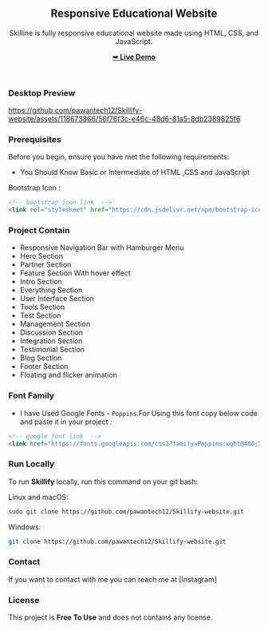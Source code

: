 <div align="center">
  
  <br />

  <h2 align="center">Responsive Educational Website</h2>

  Skilline is fully responsive educational website made using HTML, CSS, and JavaScript.

  <a href="https://pawantech12.github.io/skilline-website/"><strong>➥ Live Demo</strong></a>

</div>

<br />

### Desktop Preview

https://github.com/pawantech12/Skillify-website/assets/118673866/56f76f3c-e46c-48d6-81a5-8db2389825f6


### Prerequisites

Before you begin, ensure you have met the following requirements:

* You Should Know Basic or Intermediate of HTML ,CSS and JavaScript

Bootstrap Icon :
```html
<!-- bootstrap icon link  -->
<link rel="stylesheet" href="https://cdn.jsdelivr.net/npm/bootstrap-icons@1.10.5/font/bootstrap-icons.css">
```

### Project Contain

* Responsive Navigation Bar with Hamburger Menu
* Hero Section
* Partner Section
* Feature Section With hover effect 
* Intro Section
* Everything Section
* User Interface Section
* Tools Section
* Test Section
* Management Section
* Discussion Section
* Integration Section
* Testimonial Section
* Blog Section
* Footer Section
* Floating and flicker animation

### Font Family
 
 * I have Used Google Fonts - `Poppins`.For Using this font copy below code and paste it in your project :
 
 ```html
 <!-- google font link  -->
 <link href="https://fonts.googleapis.com/css2?family=Poppins:wght@400;500;600;700&amp;display=swap" rel="stylesheet">
 ```

### Run Locally

To run **Skillify** locally, run this command on your git bash:

Linux and macOS:

```bash
sudo git clone https://github.com/pawantech12/Skillify-website.git
```

Windows:

```bash
git clone https://github.com/pawantech12/Skillify-website.git
```

### Contact

If you want to contact with me you can reach me at [Instagram]

### License

This project is **Free To Use** and does not contains any license.
